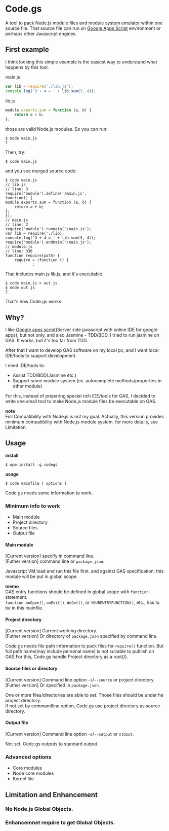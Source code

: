 # Code.gs

A tool to pack Node.js module files and module system emulator within one source file.
That source file can run on [Google Apps Script](https://developers.google.com/apps-script/) environment or perhaps other Javascript engines.


## First example

I think looking this simple example is the easiest way to understand what happens by this tool.

main.js

```javascript
var lib = require('./lib.js');
console.log('3 + 4 = ' + lib.sum(3, 4));
```

lib.js

```javascript
module.exports.sum = function (a, b) {
    return a + b;
};
```

those are valid Node.js modules.
So you can run:

```shell
$ node main.js
7
```

Then, try:

```shell
$ code main.js
```

and you see merged source code:

```shell
$ code main.js
// lib.js
// line: 3
require('module').define('/main.js',
function() {
module.exports.sum = function (a, b) {
    return a + b;
};
});
// main.js
// line: 2
require('module').runmain('/main.js');
var lib = require('./lib);
console.log('3 + 4 = ' + lib.sum(3, 4));
require('module').endmain('/main.js');
// module.js
// line: 336
function require(path) {
    require = (function () {
            :
```

That includes main.js lib.js, and it's executable.

```shell
$ code main.js > out.js
$ node out.js
7
```

That's how Code.gs works.


## Why?

I like [Google apps script](https://developers.google.com/apps-script/)(Server side javascript with online IDE for google apps), but not only, and also Jasmine - TDD/BDD.
I tried to run jasmine on GAS. It works, but it's too far from TDD.

After that I want to develop GAS software on my local pc, and I want local IDE/tools to support development.

I need IDE/tools to:
* Assist TDD/BDD(Jasmine etc.)
* Support some module system.(ex. autocomplete methods/properties in other module)

For this, instead of preparing special rich IDE/tools for GAS, I decided to write one small tool to make Node.js module files   be executable on GAS.


**note**<br/>
Full Compatibility with Node.js is not my goal. Actually, this version provides minimum compatibility with Node.js module system. for more details, see Limitation.


## Usage

**install**
```shell
$ npm install -g codegs
```

**usage**
```shell
$ code mainfile [ options ]
```

Code.gs needs some information to work.


### Minimum info to work
* Main module
* Project directory
* Source files
* Output file


#### Main module

[Current version] specify in command line.<br/>
[Futher version] command line or `package.json`.

Javascript VM load and run this file first. and against GAS specification, this module will be put in global scope.

**memo**<br/>
GAS entry functions should be defined in global scope with `function` statement.<br/>
`function onOpen()`, `onEdit()`, `doGet()`, or `YOURENTRYFUNCTION()`, etc., has to be in this mainfile.


#### Project directory

[Current version] Current working directory.<br/>
[Futher version] Or directory of `package.json` specified by command line.

Code.gs needs file path information to pack files for `require()` function. But full path name(may include personal name) is not suitable to publish on GAS.For this, Code.gs handle Project directory as a root(/).


#### Source files or directory

[Current version] Command line option `-s`/`--source` or project directory.<br/>
[Futher version] Or specified in `package.json`.

One or more files/directories are able to set. Those files should be under he project directory.<br/>
If not set by commandline option, Code.gs use project directory as source directory.


#### Output file

[Current version] Command line option `-o`/`--output` or `stdout`.<br/>

Not set, Code.gs outputs to standard output.


### Advanced options
* Core modules
* Node core modules
* Kernel file


## Limitation and Enhancement

### No Node.js Global Objects.


### Enhancemnet require to get Global Objects.
